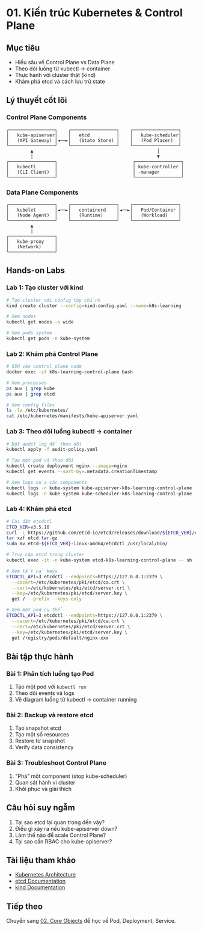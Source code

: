 # 01. Kiến trúc Kubernetes & Control Plane

## Mục tiêu
- Hiểu sâu về Control Plane vs Data Plane
- Theo dõi luồng từ kubectl → container
- Thực hành với cluster thật (kind)
- Khám phá etcd và cách lưu trữ state

## Lý thuyết cốt lõi

### Control Plane Components
```
┌─────────────────┐    ┌─────────────────┐    ┌─────────────────┐
│   kube-apiserver│    │   etcd          │    │   kube-scheduler│
│   (API Gateway) │◄──►│   (State Store) │    │   (Pod Placer)  │
└─────────────────┘    └─────────────────┘    └─────────────────┘
         ▲                                              │
         │                                              ▼
┌─────────────────┐                            ┌─────────────────┐
│   kubectl       │                            │ kube-controller │
│   (CLI Client)  │                            │ -manager        │
└─────────────────┘                            └─────────────────┘
```

### Data Plane Components
```
┌─────────────────┐    ┌─────────────────┐    ┌─────────────────┐
│   kubelet       │◄──►│   containerd    │◄──►│   Pod/Container │
│   (Node Agent)  │    │   (Runtime)     │    │   (Workload)    │
└─────────────────┘    └─────────────────┘    └─────────────────┘
         ▲
         │
┌─────────────────┐
│   kube-proxy    │
│   (Network)     │
└─────────────────┘
```

## Hands-on Labs

### Lab 1: Tạo cluster với kind
```bash
# Tạo cluster với config tùy chỉnh
kind create cluster --config=kind-config.yaml --name=k8s-learning

# Xem nodes
kubectl get nodes -o wide

# Xem pods system
kubectl get pods -n kube-system
```

### Lab 2: Khám phá Control Plane
```bash
# SSH vào control plane node
docker exec -it k8s-learning-control-plane bash

# Xem processes
ps aux | grep kube
ps aux | grep etcd

# Xem config files
ls -la /etc/kubernetes/
cat /etc/kubernetes/manifests/kube-apiserver.yaml
```

### Lab 3: Theo dõi luồng kubectl → container
```bash
# Bật audit log để theo dõi
kubectl apply -f audit-policy.yaml

# Tạo một pod và theo dõi
kubectl create deployment nginx --image=nginx
kubectl get events --sort-by=.metadata.creationTimestamp

# Xem logs của các components
kubectl logs -n kube-system kube-apiserver-k8s-learning-control-plane
kubectl logs -n kube-system kube-scheduler-k8s-learning-control-plane
```

### Lab 4: Khám phá etcd
```bash
# Cài đặt etcdctl
ETCD_VER=v3.5.10
curl -L https://github.com/etcd-io/etcd/releases/download/${ETCD_VER}/etcd-${ETCD_VER}-linux-amd64.tar.gz -o etcd.tar.gz
tar xzf etcd.tar.gz
sudo mv etcd-${ETCD_VER}-linux-amd64/etcdctl /usr/local/bin/

# Truy cập etcd trong cluster
kubectl exec -it -n kube-system etcd-k8s-learning-control-plane -- sh

# Xem tất cả keys
ETCDCTL_API=3 etcdctl --endpoints=https://127.0.0.1:2379 \
  --cacert=/etc/kubernetes/pki/etcd/ca.crt \
  --cert=/etc/kubernetes/pki/etcd/server.crt \
  --key=/etc/kubernetes/pki/etcd/server.key \
  get / --prefix --keys-only

# Xem một pod cụ thể
ETCDCTL_API=3 etcdctl --endpoints=https://127.0.0.1:2379 \
  --cacert=/etc/kubernetes/pki/etcd/ca.crt \
  --cert=/etc/kubernetes/pki/etcd/server.crt \
  --key=/etc/kubernetes/pki/etcd/server.key \
  get /registry/pods/default/nginx-xxx
```

## Bài tập thực hành

### Bài 1: Phân tích luồng tạo Pod
1. Tạo một pod với `kubectl run`
2. Theo dõi events và logs
3. Vẽ diagram luồng từ kubectl → container running

### Bài 2: Backup và restore etcd
1. Tạo snapshot etcd
2. Tạo một số resources
3. Restore từ snapshot
4. Verify data consistency

### Bài 3: Troubleshoot Control Plane
1. "Phá" một component (stop kube-scheduler)
2. Quan sát hành vi cluster
3. Khôi phục và giải thích

## Câu hỏi suy ngẫm
1. Tại sao etcd lại quan trọng đến vậy?
2. Điều gì xảy ra nếu kube-apiserver down?
3. Làm thế nào để scale Control Plane?
4. Tại sao cần RBAC cho kube-apiserver?

## Tài liệu tham khảo
- [Kubernetes Architecture](https://kubernetes.io/docs/concepts/architecture/)
- [etcd Documentation](https://etcd.io/docs/)
- [kind Documentation](https://kind.sigs.k8s.io/)

## Tiếp theo
Chuyển sang [02. Core Objects](../02-core-objects/) để học về Pod, Deployment, Service.